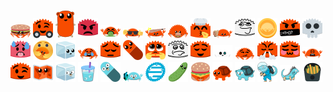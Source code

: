 <!-- markdownlint-disable MD041 MD045 -->
![](./burris.png "burris")
![](./daFerris.png "daFerris")
![](./fepher.png "fepher")
![](./ferrisAngry.png "ferrisAngry")
![](./ferrisBarf.png "ferrisBarf")
![](./ferrisBased.png "ferrisBased")
![](./ferrisBonk.png "ferrisBonk")
![](./ferrisBorgar.png "ferrisBorgar")
![](./ferrisChefKiss.png "ferrisChefKiss")
![](./ferrisChoccyMilk.png "ferrisChoccyMilk")
![](./ferrisClueless.png "ferrisClueless")
![](./ferrisCoin.png "ferrisCoin")
![](./ferrisCursing.png "ferrisCursing")
![](./ferrisForgor.png "ferrisForgor")
![](./ferrisHot.png "ferrisHot")
![](./ferrisHug.png "ferrisHug")
![](./ferrisIce.png "ferrisIce")
![](./ferrisJoy.png "ferrisJoy")
![](./ferrisPensive.png "ferrisPensive")
![](./ferrisPilled.png "ferrisPilled")
![](./ferrisPlead.png "ferrisPlead")
![](./ferrisRealization.png "ferrisRealization")
![](./ferrisRelieved.png "ferrisRelieved")
![](./ferrisSans.png "ferrisSans")
![](./ferrisSmug.png "ferrisSmug")
![](./ferrisTriumph.png "ferrisTriumph")
![](./ferrisUwU.png "ferrisUwU")
![](./ferrisWeary.png "ferrisWeary")
![](./ferrisWink.png "ferrisWink")
![](./ferrisWorld.png "ferrisWorld")
![](./gopherIce.png "gopherIce")
![](./gopherJuice.png "gopherJuice")
![](./gopherPilled.png "gopherPilled")
![](./gorrisGun.png "gorrisGun")
![](./gostLogo.png "gostLogo")
![](./pickleFerris.png "pickleFerris")
![](./steamedClaws.png "steamedClaws")
![](./turtleFerris.png "turtleFerris")
![](./turtleGopher.png "turtleGopher")
![](./zego.png "zego")
![](./ziggo.png "ziggo")
![](./ziguanaÀLaFrançaise.png "ziguanaÀLaFrançaise")
